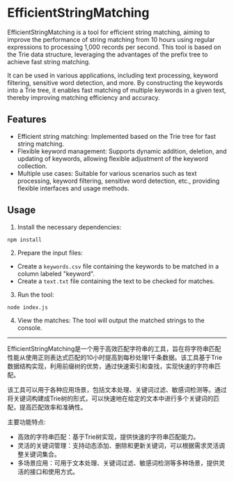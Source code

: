 # EfficientStringMatching

EfficientStringMatching is a tool for efficient string matching, aiming to improve the performance of string matching from 10 hours using regular expressions to processing 1,000 records per second. This tool is based on the Trie data structure, leveraging the advantages of the prefix tree to achieve fast string matching.

It can be used in various applications, including text processing, keyword filtering, sensitive word detection, and more. By constructing the keywords into a Trie tree, it enables fast matching of multiple keywords in a given text, thereby improving matching efficiency and accuracy.

## Features

- Efficient string matching: Implemented based on the Trie tree for fast string matching.
- Flexible keyword management: Supports dynamic addition, deletion, and updating of keywords, allowing flexible adjustment of the keyword collection.
- Multiple use cases: Suitable for various scenarios such as text processing, keyword filtering, sensitive word detection, etc., providing flexible interfaces and usage methods.

## Usage

1. Install the necessary dependencies:
```shell
npm install
```

2. Prepare the input files:
- Create a `keywords.csv` file containing the keywords to be matched in a column labeled "keyword".
- Create a `text.txt` file containing the text to be checked for matches.

3. Run the tool:
```shell
node index.js
```

4. View the matches:
The tool will output the matched strings to the console.

---

EfficientStringMatching是一个用于高效匹配字符串的工具，旨在将字符串匹配性能从使用正则表达式匹配的10小时提高到每秒处理1千条数据。该工具基于Trie数据结构实现，利用前缀树的优势，通过快速索引和查找，实现快速的字符串匹配。

该工具可以用于各种应用场景，包括文本处理、关键词过滤、敏感词检测等。通过将关键词构建成Trie树的形式，可以快速地在给定的文本中进行多个关键词的匹配，提高匹配效率和准确性。

主要功能特点:
- 高效的字符串匹配：基于Trie树实现，提供快速的字符串匹配能力。
- 灵活的关键词管理：支持动态添加、删除和更新关键词，可以根据需求灵活调整关键词集合。
- 多场景应用：可用于文本处理、关键词过滤、敏感词检测等多种场景，提供灵活的接口和使用方式。
